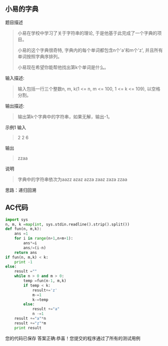 ## 小易的字典

题目描述

> 小易在学校中学习了关于字符串的理论, 于是他基于此完成了一个字典的项目。
>
> 小易的这个字典很奇特, 字典内的每个单词都包含n个'a'和m个'z', 并且所有单词按照字典序排列。
>
> 小易现在希望你能帮他找出第k个单词是什么。

输入描述:

> 输入包括一行三个整数n, m, k(1 <= n, m <= 100, 1 <= k <= 109), 以空格分割。

输出描述:

> 输出第k个字典中的字符串，如果无解，输出-1。

示例1
输入

> 2 2 6

输出

> zzaa

说明

> 字典中的字符串依次为aazz azaz azza zaaz zaza zzaa



思路：递归回溯

## AC代码

```python
import sys
n, m, k =map(int, sys.stdin.readline().strip().split())
def fun(n, m,k):
    ans =1
    for i in range(n+1,n+m+1):
        ans*=i
        ans/=(i-n)
    return ans
if fun(n, m,k) < k:
    print -1
else:
    result =""
    while n > 0 and m > 0:
        temp =fun(n-1, m,k)
        if temp < k:
            result+='z'
            m-=1
            k-=temp
        else:
            result +="a"
            n -=1
    result +="a"*n
    result +="z"*m
    print result
```

您的代码已保存
答案正确:恭喜！您提交的程序通过了所有的测试用例